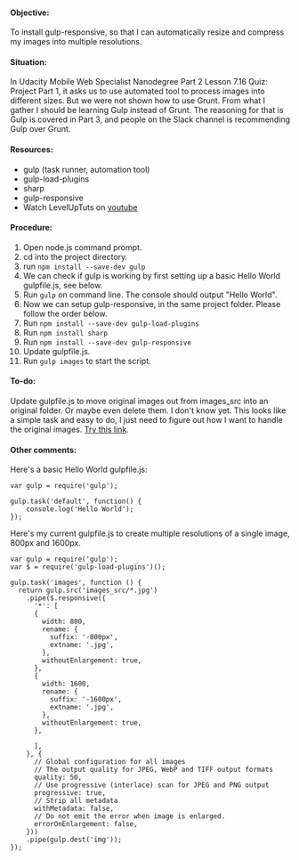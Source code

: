 #### Objective: 
To install gulp-responsive, so that I can automatically resize and compress my images into multiple resolutions.

#### Situation:
In Udacity Mobile Web Specialist Nanodegree Part 2 Lesson 7.16 Quiz: Project Part 1, it asks us to use automated tool to process images into different sizes. But we were not shown how to use Grunt. From what I gather I should be learning Gulp instead of Grunt. The reasoning for that is Gulp is covered in Part 3, and people on the Slack channel is recommending Gulp over Grunt.

#### Resources:
- gulp (task runner, automation tool)
- gulp-load-plugins
- sharp
- gulp-responsive
- Watch LevelUpTuts on [youtube](https://www.youtube.com/watch?v=wNlEK8qrb0M&list=PLLnpHn493BHE2RsdyUNpbiVn-cfuV7Fos&index=1)

#### Procedure:
1. Open node.js command prompt.
2. cd into the project directory.
3. run `npm install --save-dev gulp`
4. We can check if gulp is working by first setting up a basic Hello World gulpfile.js, see below.
5. Run `gulp` on command line. The console should output "Hello World".
6. Now we can setup gulp-responsive, in the same project folder. Please follow the order below.
7. Run `npm install --save-dev gulp-load-plugins`
8. Run `npm install sharp`
9. Run `npm install --save-dev gulp-responsive`
10. Update gulpfile.js.
11. Run `gulp images` to start the script.

#### To-do:
Update gulpfile.js to move original images out from images_src into an original folder. Or maybe even delete them. I don't know yet. This looks like a simple task and easy to do, I just need to figure out how I want to handle the original images. [Try this link](http://learningwithjb.com/posts/moving-files-with-gulp).

#### Other comments:

Here's a basic Hello World gulpfile.js:
```
var gulp = require('gulp');

gulp.task('default', function() {
	console.log('Hello World');
});
```
Here's my current gulpfile.js to create multiple resolutions of a single image, 800px and 1600px.
```
var gulp = require('gulp');
var $ = require('gulp-load-plugins')();

gulp.task('images', function () {
  return gulp.src('images_src/*.jpg')
    .pipe($.responsive({
      '*': [
      {
        width: 800,
        rename: {
          suffix: '-800px',
          extname: '.jpg',
        },
        withoutEnlargement: true,
      }, 
      {
        width: 1600,
        rename: {
          suffix: '-1600px',
          extname: '.jpg',
        },
        withoutEnlargement: true,
      }, 

      ],
    }, {
      // Global configuration for all images
      // The output quality for JPEG, WebP and TIFF output formats
      quality: 50,
      // Use progressive (interlace) scan for JPEG and PNG output
      progressive: true,
      // Strip all metadata
      withMetadata: false,
      // Do not emit the error when image is enlarged.
      errorOnEnlargement: false,
    }))
    .pipe(gulp.dest('img'));
});
```
